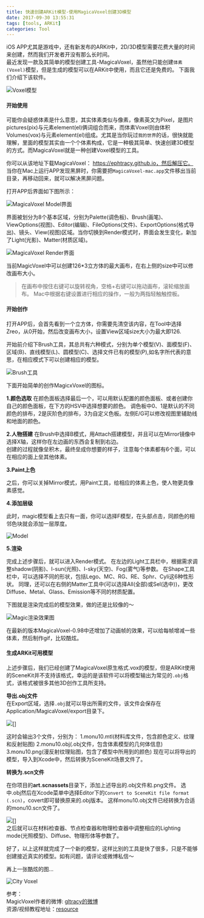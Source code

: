 ```yaml
---
title: 快速创建ARKit模型-使用MagicaVoxel创建3D模型    
date: 2017-09-30 13:55:31
tags: [tools, ARKit]
categories: Tool
---
```


iOS APP尤其是游戏中，还有新发布的ARKit中，2D/3D模型需要花费大量的时间来创建，然而我们开发者开没有那么长时间。  
最近发现一款及其简单的模型创建工具-MagicaVoxel，虽然他只能创建`体素(Voxel)`模型，但是生成的模型可以在ARKit中使用，而且它还是免费的。
下面我们介绍下该软件。

![Voxel模型](http://ojca2gwha.bkt.clouddn.com/MagicaVoxel-example4.png)

#### 开始使用  
可能你会疑惑体素是什么意思，其实体素类似与像素，像素英文为Pixel，是图片pictures(pix)与元素element(el)俩词组合而来，而体素Voxel则由体积Volumes(vox)与元素element(el)组成。尤其是当你玩过`我的世界`的话，很快就能理解，里面的模型其实由一个个体素构成，它是一种极其简单、快速创建3D模型的方式。而MagicaVoxel就是一种创建Voxel模型的工具。

你可以从该地址下载MagicaVoxel： https://ephtracy.github.io，然后解压它。  
当你在Mac上运行APP发现黑屏时，你需要把`MagicaVoxel-mac.app`文件移出当前目录，再移动回来，就可以解决黑屏问题。  

<!--more-->

打开APP后界面如下图所示：  

![MagicaVoxel Model界面](http://ojca2gwha.bkt.clouddn.com/MagicaVoxel-layout.png)

界面被划分为8个基本区域，分别为Palette(调色板)、Brush(画笔)、ViewOptions(视图)、Editor(编辑)、FileOptions(文件)、ExportOptions(格式导出)、镜头、View(视图)区域。当你切换到Render模式时，界面会发生变化，新加了Light(光影)、Matter(材质区域)。

![MagicaVoxel Render界面](http://ojca2gwha.bkt.clouddn.com/MagicaVoxel-renderlayout.png)

当前MagicVoxel中可以创建126*3立方体的最大画布，在右上侧的size中可以修改画布大小。  

> 在画布中按住右键可以旋转视角，空格+右键可以拖动画布，滚轮缩放画布。
> Mac中根据右键设置进行相应的操作，一般为两指轻触触控板。

#### 开始创作  

打开APP后，会首先看到一个立方体，你需要先清空该内容，在Tool中选择Zreo，从0开始，然后改变画布大小，设置View区域size大小为最大即126.

开始前介绍下Brush工具，其总共有六种模式，分别为单个模型(V)、面模型(F)、区域(B)、直线模型(L)、圆模型(C)、选择文件已有的模型(P),如名字所代表的意思，在相应模式下可以创建相应的模型。

![Brush工具](http://ojca2gwha.bkt.clouddn.com/MagicaVoxel-brush.png)

下面开始简单的创作MagicxVoxel的图标。

**1.颜色选取**
在颜色面板选择最后一个，可以用默认配置的颜色面板、或者创建你自己的颜色面板，在下方的HSV中选择想要的颜色。
调色板中0、1是默认的不同颜色的排布，2是灰阶色的排布，3为自定义色板。左侧E/G可以修改视图里辅助线和地面的颜色。   

**2.人物搭建**
在Brush中选择B模式，用Attach搭建模型，并且可以在Mirror镜像中选择X轴，这样你在左边画的东西会复制到右边。  
创建的过程就像垒积木，最终垒成你想要的样子，注意每个体素都有6个面，可以在相应的面上垒其他体素。

**3.Paint上色**

之后，你可以关掉Mirror模式，用Paint工具，给相应的体素上色，使人物更具像素感觉。  

**4.添加层级**

此时，magic模型看上去只有一面，你可以选择F模型，在头部点击，同颜色的相邻色块就会添加一层厚度。

![Model](http://ojca2gwha.bkt.clouddn.com/MagicaVoxel-model.png)

**5.渲染**

完成上述步骤后，就可以进入Render模式。
在左边的Light工具栏中，根据需求调整shadow(阴影)、I-sun(光照)、I-sky(天空)、Fog(雾气)等参数。
在Shape工具栏中，可以选择不同的形状，包括Lego、MC、RG、RE、Sphr、Cyli这6种性形状。
同理，还可以在右侧的Matter工具中(可以选择All(全部)或Sel(选中))，更改Diffuse、Metal、Glass、Emission等不同的材质配置。

下图就是渲染完成后的模型效果，做的还是比较像的～

![Magic渲染效果图](http://ojca2gwha.bkt.clouddn.com/MagicaVoxel-render.png)  

在最新的版本MagicaVoxel-0.98中还增加了动画帧的效果，可以给每帧增减一些体素，然后制作gif，比较酷炫。

#### 生成ARKit可用模型  

上述步骤后，我们已经创建了MagicaVoxel原生格式.vox的模型，但是ARKit使用的SceneKit并不支持该格式，幸运的是该软件可以将模型输出为常见的`.obj`格式，该格式被很多其他3D创作工具所支持。

**导出.obj文件**  
在Export区域，选择`.obj`就可以导出所需的文件，该文件会保存在Application/MagicaVoxel/export目录下。

![](导出obj模型文件)[]

这时会输出3个文件，分别为：
1.monu10.mtl(材料库文件，包含颜色定义、纹理和反射贴图)
2.monu10.obj(.obj文件，包含体素模型的几何体信息)
3.monu10.png(漫反射纹理贴图，包含了模型中所用到的颜色)
现在可以将导出的模型，导入到Xcode中，然后转换为SceneKit场景文件了。

**转换为.scn文件**

在你项目的**art.scnassets**目录下，添加上述导出的.obj文件和.png文件。
选中.obj然后在Xcode菜单中选择Editor下的`Convert to SceneKit file format (.scn)`，covert即可替换原来的.obj版本。
这样monu10.obj文件已经转换为合适的monu10.scn文件了。

![](转换scn模型文件)[]  
之后就可以在材料检查器、节点检查器和物理检查器中调整相应的Lighting mode(光照模型)、Diffuse、物理形体等参数了。

好了，以上这样就完成了一个新的模型，这样比别的工具是快了很多，只是不能够创建接近真实的模型。如有问题，请评论或微博私信～

再上一张酷炫的图...

![City Voxel](http://ojca2gwha.bkt.clouddn.com/MagicaVoxel-example1.jpg)

参考：  
MagicVoxel作者的微博: [gltracy的微博](http://weibo.com/gltracy)  
资源/视频教程地址：[resource](https://ephtracy.github.io/index.html?page=mv_resource#)
